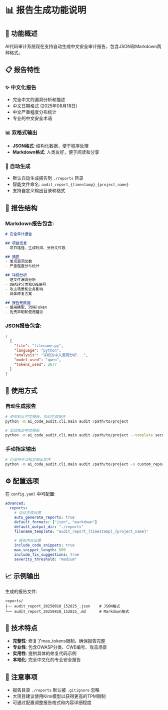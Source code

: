 # 📊 报告生成功能说明

## 🎯 功能概述

AI代码审计系统现在支持自动生成中文安全审计报告，包含JSON和Markdown两种格式。

## 📋 报告特性

### ✨ 中文化报告
- 完全中文的漏洞分析和描述
- 中文日期格式 (2025年08月18日)
- 中文严重程度分布统计
- 专业的中文安全术语

### 📊 双格式输出
- **JSON格式**: 结构化数据，便于程序处理
- **Markdown格式**: 人类友好，便于阅读和分享

### 🔧 自动生成
- 默认自动生成报告到 `./reports` 目录
- 智能文件命名: `audit_report_{timestamp}_{project_name}`
- 支持自定义输出目录和格式

## 📁 报告结构

### Markdown报告包含:
```markdown
# 安全审计报告

## 项目信息
- 项目路径、生成时间、分析文件数

## 摘要  
- 发现漏洞总数
- 严重程度分布统计

## 详细分析
- 逐文件漏洞分析
- OWASP分类和CWE编号
- 攻击场景和业务影响
- 具体修复方案

## 报告元数据
- 使用模型、消耗Token
- 免责声明和使用建议
```

### JSON报告包含:
```json
[
  {
    "file": "filename.py",
    "language": "python", 
    "analysis": "详细的中文漏洞分析...",
    "model_used": "qwen",
    "tokens_used": 2677
  }
]
```

## 🚀 使用方式

### 自动生成报告
```bash
# 使用默认中文模板，自动生成报告
python -m ai_code_audit.cli.main audit /path/to/project

# 显式指定中文模板
python -m ai_code_audit.cli.main audit /path/to/project --template security_audit_chinese
```

### 手动指定输出
```bash
# 仍支持手动指定输出文件
python -m ai_code_audit.cli.main audit /path/to/project -o custom_report.json
```

## ⚙️ 配置选项

在 `config.yaml` 中可配置:

```yaml
advanced:
  reports:
    # 自动生成设置
    auto_generate_reports: true
    default_formats: ["json", "markdown"]
    default_output_dir: "./reports"
    filename_template: "audit_report_{timestamp}_{project_name}"
    
    # 报告内容设置
    include_code_snippets: true
    max_snippet_length: 500
    include_fix_suggestions: true
    severity_threshold: "medium"
```

## 📈 示例输出

生成的报告文件:
```
reports/
├── audit_report_20250818_152825_.json    # JSON格式
└── audit_report_20250818_152825_.md      # Markdown格式
```

## 🎯 技术特点

- **完整性**: 修复了max_tokens限制，确保报告完整
- **专业性**: 包含OWASP分类、CWE编号、攻击场景
- **实用性**: 提供具体的修复代码示例
- **本地化**: 完全中文化的专业安全报告

## 📝 注意事项

- 报告目录 `./reports` 默认被 `.gitignore` 忽略
- 大项目建议使用Kimi模型以获得更高的TPM限制
- 可通过配置调整报告格式和内容详细程度
